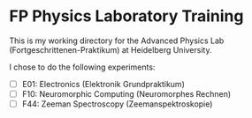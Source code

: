 # FP Physics Laboratory Training
This is my working directory for the Advanced Physics Lab (Fortgeschrittenen-Praktikum) at Heidelberg University. 

I chose to do the following experiments: 
- [ ] E01: Electronics (Elektronik Grundpraktikum)
- [ ] F10: Neuromorphic Computing (Neuromorphes Rechnen)
- [ ] F44: Zeeman Spectroscopy (Zeemanspektroskopie)
